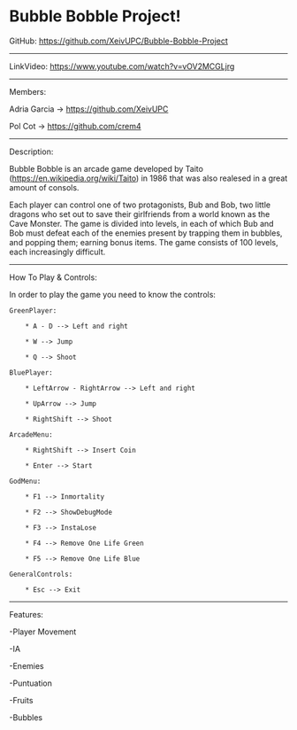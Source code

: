 # Bubble Bobble Project!

GitHub:
https://github.com/XeivUPC/Bubble-Bobble-Project
________________________________________________________

LinkVideo:
https://www.youtube.com/watch?v=vOV2MCGLjrg
________________________________________________________

Members:

Adria Garcia -> https://github.com/XeivUPC

Pol Cot -> https://github.com/crem4
________________________________________________________

Description:

Bubble Bobble is an arcade game developed by Taito (https://en.wikipedia.org/wiki/Taito) in 1986 that was also realesed in a great amount of consols.

Each player can control one of two protagonists, Bub and Bob, two little dragons who set out to save their girlfriends from a world known as the Cave Monster. The game is divided into levels, in each of which Bub and Bob must defeat each of the enemies present by trapping them in bubbles, and popping them; earning bonus items. The game consists of 100 levels, each increasingly difficult.
________________________________________________________

How To Play & Controls:

In order to play the game you need to know the controls:

    GreenPlayer:

        * A - D --> Left and right

        * W --> Jump

        * Q --> Shoot

    BluePlayer:

        * LeftArrow - RightArrow --> Left and right

        * UpArrow --> Jump

        * RightShift --> Shoot

    ArcadeMenu:

        * RightShift --> Insert Coin

        * Enter --> Start

    GodMenu:

        * F1 --> Inmortality

        * F2 --> ShowDebugMode

        * F3 --> InstaLose

        * F4 --> Remove One Life Green

        * F5 --> Remove One Life Blue

    GeneralControls:

        * Esc --> Exit

________________________________________________________

Features:

-Player Movement

-IA

-Enemies

-Puntuation

-Fruits

-Bubbles


